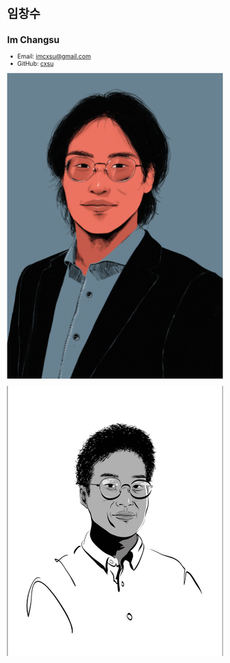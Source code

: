 # 임창수

## Im Changsu

- Email: imcxsu@gmail.com
- GitHub: [cxsu](https://github.com/cxsu)

![2020-portrait](/images/changsu/2020-portrait.png)

![2019-portrait](/images/changsu/2019-portrait.jpg)
